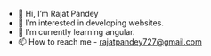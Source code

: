 - 👋 Hi, I’m Rajat Pandey
- 👀 I’m interested in developing websites.
- 🌱 I’m currently learning angular.
- 📫 How to reach me - rajatpandey727@gmail.com

<!---
rajatp23/rajatp23 is a ✨ special ✨ repository because its `README.md` (this file) appears on your GitHub profile.
You can click the Preview link to take a look at your changes.
--->
